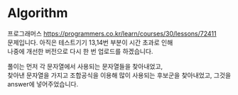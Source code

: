 # Algorithm
프로그래머스 https://programmers.co.kr/learn/courses/30/lessons/72411    
문제입니다.
아직은 테스트기기 13,14번 부분이 시간 초과로 인해       
나중에 개선한 버전으로 다시 한 번 업로드를 하겠습니다.     

풀이는 먼저 각 문자열에서 사용되는 문자열들을 찾아내었고,       
찾아낸 문자열을 가지고 조합공식을 이용해 많이 사용되는 후보군을 찾아내었고, 그것을 answer에 넣어주었습니다.   
